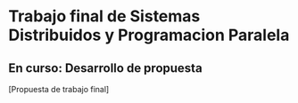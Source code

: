 # Trabajo final de Sistemas Distribuidos y Programacion Paralela

## En curso: Desarrollo de propuesta

[Propuesta de trabajo final]

